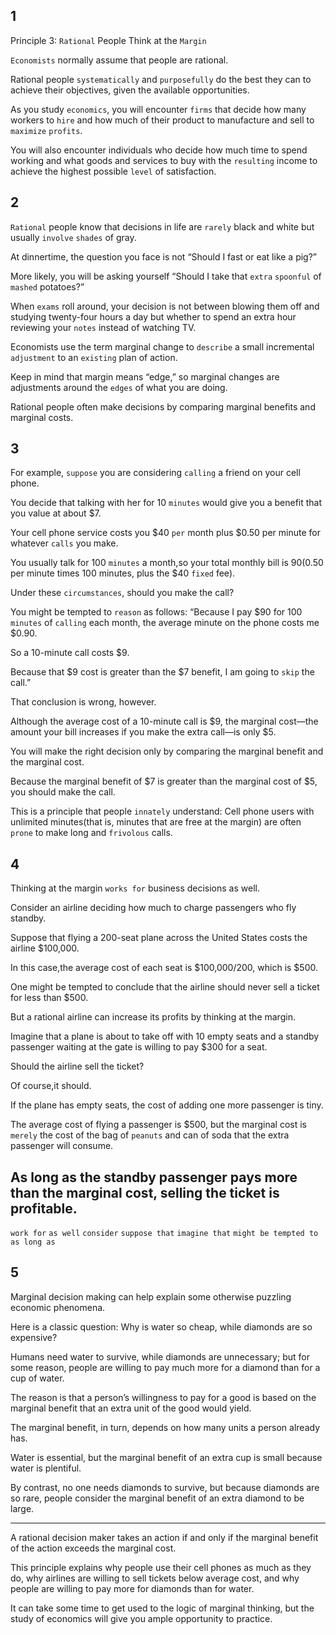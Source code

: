 ## 1
Principle 3: `Rational` People Think at the `Margin`

`Economists` normally assume that people are rational. 

Rational people `systematically` and `purposefully` do the best they can to achieve their objectives, 
given the available opportunities. 

As you study `economics`, you will encounter `firms` that 
decide how many workers to `hire` and how much of their product to manufacture 
and sell to `maximize` `profits`. 

You will also encounter individuals who decide 
how much time to spend working and what goods and services to buy with the `resulting` income 
to achieve the highest possible `level` of satisfaction.

## 2
`Rational` people know that decisions in life are `rarely` black and white 
but usually `involve` `shades` of gray. 

At dinnertime, the question you face is not “Should I fast or eat like a pig?” 

More likely, you will be asking yourself “Should I take that `extra` `spoonful` of `mashed` potatoes?” 

When `exams` roll around, your decision is not between blowing them off and studying twenty-four hours a day but whether to spend an extra hour reviewing your `notes` instead of watching TV. 

Economists use the term marginal change to `describe` a small incremental `adjustment` to an `existing` plan of action. 

Keep in mind that margin means “edge,” 
so marginal changes are adjustments around the `edges` of what you are doing. 

Rational people often make decisions by comparing marginal benefits and marginal costs.

## 3
For example, `suppose` you are considering `calling` a friend on your cell phone.

You decide that talking with her for 10 `minutes` would give you a benefit that you value at about $7. 

Your cell phone service costs you $40 `per` month plus $0.50 per
minute for whatever `calls` you make. 

You usually talk for 100 `minutes` a month,so your total monthly bill is $90 ($0.50 per minute times 100 minutes, plus the $40 `fixed` fee). 

Under these `circumstances`, should you make the call? 

You might be tempted to `reason` as follows: “Because I pay $90 for 100 `minutes` of `calling` each month, the average minute on the phone costs me $0.90. 

So a 10-minute call costs $9. 

Because that $9 cost is greater than the $7 benefit, 
I am going to `skip` the call.” 

That conclusion is wrong, however. 

Although the average cost of a 10-minute call is $9, the marginal cost—the amount your bill increases if you make the extra call—is only $5. 

You will make the right decision only by comparing the marginal benefit and the marginal cost. 

Because the marginal benefit of $7 is greater than the marginal cost of $5, you should make the call. 

This is a principle that people `innately` understand: Cell phone users with unlimited minutes(that is, minutes that are free at the margin) are often `prone` to make long and `frivolous` calls.

## 4
Thinking at the margin `works for` business decisions as well. 

Consider an airline deciding how much to charge passengers who fly standby. 

Suppose that flying a 200-seat plane across the United States costs the airline $100,000. 

In this case,the average cost of each seat is $100,000/200, which is $500. 

One might be tempted to conclude that the airline should never sell a ticket for less than $500. 

But a rational airline can increase its profits by thinking at the margin. 

Imagine that a plane is about to take off with 10 empty seats and a standby passenger waiting at the
gate is willing to pay $300 for a seat. 

Should the airline sell the ticket? 

Of course,it should. 

If the plane has empty seats, the cost of adding one more passenger is tiny. 

The average cost of flying a passenger is $500, but the marginal cost is `merely`
the cost of the bag of `peanuts` and can of soda that the extra passenger will consume.

As long as the standby passenger pays more than the marginal cost, selling
the ticket is profitable.
---
`work for`
`as well`
`consider`
`suppose that`
`imagine that`
`might be tempted to`
`as long as`

## 5
Marginal decision making can help explain some otherwise puzzling economic phenomena. 

Here is a classic question: Why is water so cheap, while diamonds are so expensive? 

Humans need water to survive, while diamonds are unnecessary;
but for some reason, people are willing to pay much more for a diamond than for a cup of water. 

The reason is that a person’s willingness to pay for a good is based on the marginal benefit that an extra unit of the good would yield.

The marginal benefit, in turn, depends on how many units a person already has.

Water is essential, but the marginal benefit of an extra cup is small because water is plentiful. 

By contrast, no one needs diamonds to survive, but because diamonds
are so rare, people consider the marginal benefit of an extra diamond to be large.

---

A rational decision maker takes an action if and only if the marginal benefit of
the action exceeds the marginal cost. 

This principle explains why people use their cell phones as much as they do, why airlines are willing to sell tickets below average
cost, and why people are willing to pay more for diamonds than for water. 

It can take some time to get used to the logic of marginal thinking, but the study of
economics will give you ample opportunity to practice.
